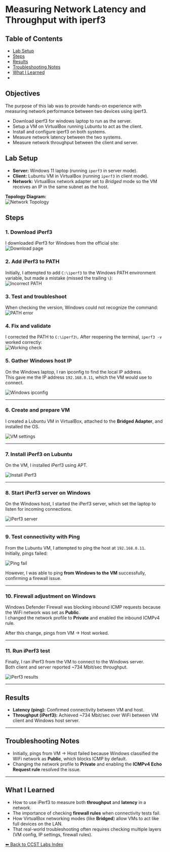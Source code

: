 # Measuring Network Latency and Throughput with **iperf3**

## Table of Contents  
- [Lab Setup](#lab-setup)  
- [Steps](#steps)  
- [Results](#results)  
- [Troubleshooting Notes](#troubleshooting-notes)  
- [What I Learned](#what-i-learned)
- 
## Objectives
The purpose of this lab was to provide hands-on experience with measuring network performance between two devices using iperf3.

- Download iperf3 for windows laptop to run as the server.
- Setup a VM on VirtualBox running Lubuntu to act as the client.
- Install and configure iperf3 on both systems.
- Measure network latency between the two systems.
- Measure network throughput between the client and server.

## Lab Setup
- **Server:** Windows 11 laptop (running `iperf3` in server mode).  
- **Client:** Lubuntu VM in VirtualBox (running `iperf3` in client mode).  
- **Network:** VirtualBox network adapter set to *Bridged* mode so the VM receives an IP in the same subnet as the host.  

**Topology Diagram:**  
![Network Topology](images/topologies/iperf3-topology.png)

## Steps

### 1. Download iPerf3  
I downloaded iPerf3 for Windows from the official site:  
![Download page](images/iperf3-lab/download.png)  

### 2. Add iPerf3 to PATH  
Initially, I attempted to add `C:\iperf3` to the Windows PATH environment variable, but made a mistake (missed the trailing `\`):  
![Incorrect PATH](images/iperf3-lab/addpath.png)  

### 3. Test and troubleshoot  
When checking the version, Windows could not recognize the command:  
![PATH error](images/iperf3-lab/patherror.png)  

### 4. Fix and validate  
I corrected the PATH to `C:\iperf3\`. After reopening the terminal, `iperf3 -v` worked correctly:  
![Working check](images/iperf3-lab/vcheck.png) 

### 5. Gather Windows host IP  
On the Windows laptop, I ran ipconfig to find the local IP address.  
This gave me the IP address `192.168.0.11`, which the VM would use to connect.  

![Windows ipconfig](images/iperf3-lab/ranipconfigandiperf3s.png)  

---

### 6. Create and prepare VM  
I created a Lubuntu VM in VirtualBox, attached to the **Bridged Adapter**, and installed the OS.  

![VM settings](images/iperf3-lab/bridged.png)  

---

### 7. Install iPerf3 on Lubuntu  
On the VM, I installed iPerf3 using APT.  

![Install iPerf3](images/iperf3-lab/installiperf3.png)  

---

### 8. Start iPerf3 server on Windows  
On the Windows host, I started the iPerf3 server, which set the laptop to listen for incoming connections.  

![iPerf3 server](images/iperf3-lab/ranipconfigandiperf3s.png)  

---

### 9. Test connectivity with Ping  
From the Lubuntu VM, I attempted to ping the host at `192.168.0.11`.  
Initially, pings failed:  

![Ping fail](images/iperf3-lab/pingfail.png)  

However, I was able to ping **from Windows to the VM** successfully, confirming a firewall issue.  

---

### 10. Firewall adjustment on Windows  
Windows Defender Firewall was blocking inbound ICMP requests because the WiFi network was set as **Public**.  
I changed the network profile to **Private** and enabled the inbound ICMPv4 rule.  

After this change, pings from VM → Host worked.  

---

### 11. Run iPerf3 test  
Finally, I ran iPerf3 from the VM to connect to the Windows server.  
Both client and server reported ~734 Mbit/sec throughput.  

![iPerf3 results](images/iperf3-lab/pingandiperf3complete.png)  

---

## Results  
- **Latency (ping):** Confirmed connectivity between VM and host.  
- **Throughput (iPerf3):** Achieved ~734 Mbit/sec over WiFi between VM client and Windows host server.  

---

## Troubleshooting Notes  
- Initially, pings from VM → Host failed because Windows classified the WiFi network as **Public**, which blocks ICMP by default.  
- Changing the network profile to **Private** and enabling the **ICMPv4 Echo Request rule** resolved the issue.  

---

## What I Learned  
- How to use iPerf3 to measure both **throughput** and **latency** in a network.  
- The importance of checking **firewall rules** when connectivity tests fail.  
- How VirtualBox networking modes (like **Bridged**) allow VMs to act like full devices on the LAN.  
- That real-world troubleshooting often requires checking multiple layers (VM config, IP settings, firewall rules).  

[⬅ Back to CCST Labs Index](index.md)
